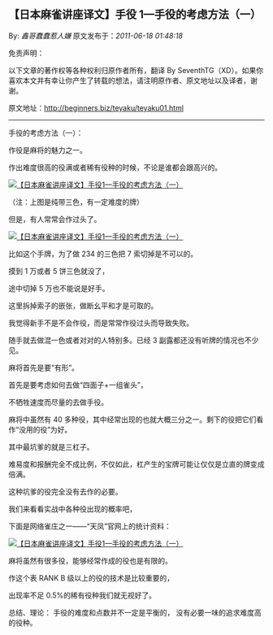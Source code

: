 ## 【日本麻雀讲座译文】手役 1—手役的考虑方法（一）

By: _鑫哥蠢蠢惹人嫌_ 原文发布于：_2011-06-18 01:48:18_

免责声明：

以下文章的著作权等各种权利归原作者所有，翻译 By
SeventhTG（XD）。如果你喜欢本文并有幸让你产生了转载的想法，请注明原作者、原文地址以及译者，谢谢。

原文地址：http://beginners.biz/teyaku/teyaku01.html

---

手役的考虑方法（一）：

作役是麻将的魅力之一。

作出难度很高的役满或者稀有役种的时候，不论是谁都会跟高兴的。

[![【日本麻雀讲座译文】手役1—手役的考虑方法（一）](http://s12.sinaimg.cn/middle/7f78b76fxa5ec07c11fbb&690)](http://photo.blog.sina.com.cn/showpic.html#blogid=7f78b76f0100sqdb&url=http://s12.sinaimg.cn/orignal/7f78b76fxa5ec07c11fbb)

（注：上图是纯带三色，有一定难度的牌）

但是，有人常常会作过头了。

[![【日本麻雀讲座译文】手役1—手役的考虑方法（一）](http://s7.sinaimg.cn/middle/7f78b76fxa5ec1044b5d6&690)](http://photo.blog.sina.com.cn/showpic.html#blogid=7f78b76f0100sqdb&url=http://s7.sinaimg.cn/orignal/7f78b76fxa5ec1044b5d6)

比如这个手牌，为了做 234 的三色把 7 索切掉是不可以的。

摸到 1 万或者 5 饼三色就没了，

途中切掉 5 万也不能说是好手。

这里拆掉索子的嵌张，做断幺平和才是可取的。

我觉得新手不是不会作役，而是常常作役过头而导致失败。

随手就去做混一色或者对对的人特别多。已经 3 副露都还没有听牌的情况也不少见。

麻将首先是要“有形”。

首先是要考虑如何去做“四面子+一组雀头”，

不牺牲速度而尽量的去做手役。

麻将中虽然有 40 多种役，其中经常出现的也就大概三分之一。剩下的役把它们看作“没用的役”为好。

其中最坑爹的就是三杠子。

难易度和报酬完全不成比例，不仅如此，杠产生的宝牌可能让仅仅是立直的牌变成倍满。

这种坑爹的役完全没有去作的必要。

我们来看看实战中各种役出现的概率吧，

下面是网络雀庄之一——“天凤”官网上的统计资料：

[![【日本麻雀讲座译文】手役1—手役的考虑方法（一）](http://s9.sinaimg.cn/middle/7f78b76fxa5ec3ba16918&690)](http://photo.blog.sina.com.cn/showpic.html#blogid=7f78b76f0100sqdb&url=http://s9.sinaimg.cn/orignal/7f78b76fxa5ec3ba16918)

麻将虽然有很多役，能够经常作成的役也是有限的。

作这个表 RANK B 级以上的役的技术是比较重要的，

出现率不足 0.5%的稀有役种我们就无视好了。

总结、理论：
手役的难度和点数并不一定是平衡的，
没有必要一味的追求难度高的役种。
